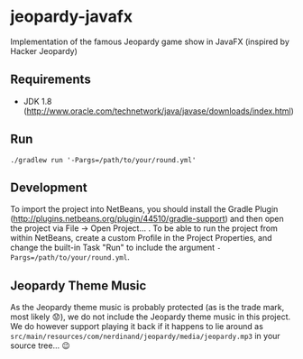 jeopardy-javafx
===============

Implementation of the famous Jeopardy game show in JavaFX (inspired by Hacker Jeopardy)

Requirements
------------

* JDK 1.8 (http://www.oracle.com/technetwork/java/javase/downloads/index.html)

Run
---
`./gradlew run '-Pargs=/path/to/your/round.yml'`

Development
-----------

To import the project into NetBeans, you should install the Gradle Plugin (http://plugins.netbeans.org/plugin/44510/gradle-support) and then open the project via File -> Open Project... . To be able to run the project from within NetBeans, create a custom Profile in the Project Properties, and change the built-in Task "Run" to include the argument `-Pargs=/path/to/your/round.yml`.

Jeopardy Theme Music
--------------------

As the Jeopardy theme music is probably protected (as is the trade mark, most likely :worried:), we do not include the Jeopardy theme music in this project. We do however support playing it back if it happens to lie around as `src/main/resources/com/nerdinand/jeopardy/media/jeopardy.mp3` in your source tree... :wink:
